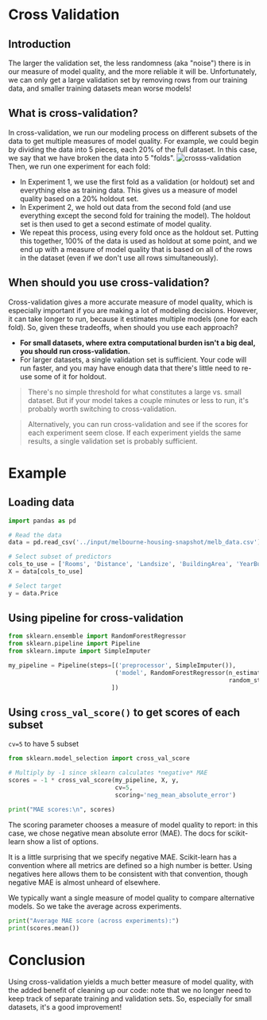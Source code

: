 # Cross Validation
## Introduction
The larger the validation set, the less randomness (aka "noise") there is in our measure of model quality, and the more reliable it will be. Unfortunately, we can only get a large validation set by removing rows from our training data, and smaller training datasets mean worse models!

## What is cross-validation?
In cross-validation, we run our modeling process on different subsets of the data to get multiple measures of model quality.
For example, we could begin by dividing the data into 5 pieces, each 20% of the full dataset. In this case, we say that we have broken the data into 5 "folds".
![crosss-validation](https://i.imgur.com/9k60cVA.png)
Then, we run one experiment for each fold:
- In Experiment 1, we use the first fold as a validation (or holdout) set and everything else as training data. This gives us a measure of model quality based on a 20% holdout set. 
- In Experiment 2, we hold out data from the second fold (and use everything except the second fold for training the model). The holdout set is then used to get a second estimate of model quality.
- We repeat this process, using every fold once as the holdout set. Putting this together, 100% of the data is used as holdout at some point, and we end up with a measure of model quality that is based on all of the rows in the dataset (even if we don't use all rows simultaneously).

## When should you use cross-validation?
Cross-validation gives a more accurate measure of model quality, which is especially important if you are making a lot of modeling decisions. However, it can take longer to run, because it estimates multiple models (one for each fold).
So, given these tradeoffs, when should you use each approach?

- **For small datasets, where extra computational burden isn't a big deal, you should run cross-validation.**
- For larger datasets, a single validation set is sufficient. Your code will run faster, and you may have enough data that there's little need to re-use some of it for holdout.
> There's no simple threshold for what constitutes a large vs. small dataset. But if your model takes a couple minutes or less to run, it's probably worth switching to cross-validation.

> Alternatively, you can run cross-validation and see if the scores for each experiment seem close. If each experiment yields the same results, a single validation set is probably sufficient.

# Example
## Loading data
```python
import pandas as pd

# Read the data
data = pd.read_csv('../input/melbourne-housing-snapshot/melb_data.csv')

# Select subset of predictors
cols_to_use = ['Rooms', 'Distance', 'Landsize', 'BuildingArea', 'YearBuilt']
X = data[cols_to_use]

# Select target
y = data.Price
```

## Using pipeline for cross-validation
```python
from sklearn.ensemble import RandomForestRegressor
from sklearn.pipeline import Pipeline
from sklearn.impute import SimpleImputer

my_pipeline = Pipeline(steps=[('preprocessor', SimpleImputer()),
                              ('model', RandomForestRegressor(n_estimators=50,
                                                              random_state=0))
                             ])
```

## Using `cross_val_score()` to get scores of each subset
`cv=5` to have 5 subset

```python
from sklearn.model_selection import cross_val_score

# Multiply by -1 since sklearn calculates *negative* MAE
scores = -1 * cross_val_score(my_pipeline, X, y,
                              cv=5,
                              scoring='neg_mean_absolute_error')

print("MAE scores:\n", scores)
```


The scoring parameter chooses a measure of model quality to report: in this case, we chose negative mean absolute error (MAE). The docs for scikit-learn show a list of options.

It is a little surprising that we specify negative MAE. Scikit-learn has a convention where all metrics are defined so a high number is better. Using negatives here allows them to be consistent with that convention, though negative MAE is almost unheard of elsewhere.

We typically want a single measure of model quality to compare alternative models. So we take the average across experiments.

```python
print("Average MAE score (across experiments):")
print(scores.mean())
```

# Conclusion
Using cross-validation yields a much better measure of model quality, with the added benefit of cleaning up our code: note that we no longer need to keep track of separate training and validation sets. So, especially for small datasets, it's a good improvement!

